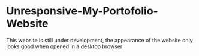 # Unresponsive-My-Portofolio-Website
This website is still under development, the appearance of the website only looks good when opened in a desktop browser
